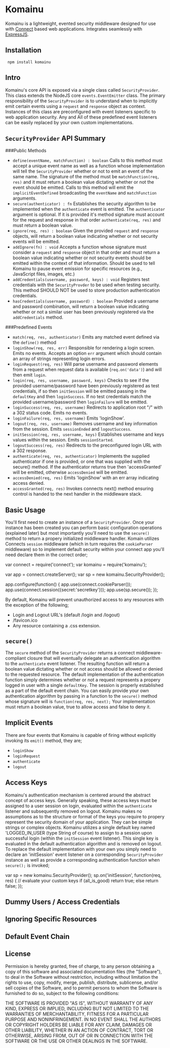 Komainu
=======
Komainu is a lightweight, evented security middleware designed for use with [Connect](https://github.com/senchalabs/connect) based web applications.  Integrates seamlessly with [ExpressJS](http://expressjs.com/).

Installation
---------------
     npm install komainu

Intro
------
Komainu's core API is exposed via a single class called `SecurityProvider`.  This class extends the NodeJS core `events.EventEmitter` class.  The primary responsibility of the `SecurityProvider` is to understand when to implicitly emit certain events using a `request` and `response` object as context.  Instances of this class are preconfigured with event listeners specific to web application security.  Any and All of these predefined event listeners can be easily replaced by your own custom implementations.

`SecurityProvider` API Summary
-----------

###Public Methods
* `define(eventName, matchFunction) : boolean`  Calls to this method must accept a unique event name as well as a function whose implementation will tell the `SecurityProvider` whether or not to emit an event of the same name.  The signature of the method must be `matchFunction(req, res)` and it must return a boolean value dictating whether or not the event should be emitted.  Calls to this method will emit the `implicitEventDefined` broadcasting the `eventName` and `matchFunction` arguments.
* `secure(authenticator) : fn`  Establishes the security algorithm to be implemented when the `authenticate` event is emitted.  The `authenticator` argument is optional.  If it is provided it's method signature must account for the request and response in that order `authenticate(req, res)` and must return a boolean value.
* `ignore(req, res) : boolean`  Given the provided `request` and `response` objects, will return a boolean value indicating whether or not security events will be emitted.
* `addIgnore(fn) : void`  Accepts a function whose signature must consider a `request` and `response` object in that order and must return a boolean value indicating whether or not security events should be emitted within the context of that information.  Should be used to tell Komainu to pause event emission for specific resources (e.g., JavaScript files, images, etc.)
* `addCredentials(username, password, keys) : void`   Registers test credentials with the `SecurityProvder` to be used when testing security.  This method SHOULD NOT be used to store production authentication credentials.
* `hasCredentials(username, password) : boolean`  Provided a username and password combination, will return a boolean value indicating whether or not a similar user has been previously registered via the `addCredentials` method.

###Predefined Events
* `match(req, res, authenticator)`  Emits any matched event defined via the `define()` method
* `loginShow(req, res, err)`  Responsible for rendering a login screen. Emits no events.  Accepts an option `err` argument which should contain an array of strings representing login errors.
* `loginRequest(req, res)`  Will parse username and password elements from a request when request data is available (`req.on('data')`) and will then emit `login`.
* `login(req, res, username, password, keys)`  Checks to see if the provided username/password have been previously registered as test credentials, if so then `initSession` will be emitted passing in the `defaultKey` and then `loginSuccess`.  If no test credentials match the provided username/password then `loginFailure` will be emitted.
* `loginSuccess(req, res, username)`  Redirects to application root "/" with a 302 status code.  Emits no events.
* `loginFailure(req, res, username)`  Emits 'loginShow'.
* `logout(req, res, username)`  Removes username and key information from the session.  Emits `sessionEnded` and `logoutSuccess`.
* `initSession(req, res, username, keys)`  Establishes username and keys values within the session.  Emits `sessionStarted`.
* `logoutSuccess(req, res)`  Redirects to the preconfigured login URL with a 302 response.
* `authenticate(req, res, authenticator)`  Implements the supplied authenticator if one is provided, or one that was supplied with the secure() method.  If the authenticator returns true then 'accessGranted' will be emitted, otherwise `accessDenied` will be emitted.
* `accessDenied(req, res)`  Emits 'loginShow' with an err array indicating access denied.
* `accessGranted(req, res)`  Invokes connects next() method ensuring control is handed to the next handler in the middleware stack.

Basic Usage
-----------
You'll first need to create an instance of a `SecurityProvider`.  Once your instance has been created you can perform basic configuration operations (explained later) but most importantly you'll need to use the `secure()` method to return a propery initialized middleware handler.  Komain utilizes Connects `session` middleware (which in turn requires the `cookieParser` middleware) so to implement default security within your connect app you'll need declare them in the correct order;

  var connect = require('connect');
  var komainu = require('komainu');

  var app = connect.createServer();
  var sp = new komainu.SecurityProvider();

  app.configure(function() {
    app.use(connect.cookieParser());
    app.use(connect.session({secret:'secretkey'}));
    app.use(sp.secure());
  });

By default, Komainu will prevent unauthorized access to any resources with the exception of the following;

* Login and Logout URL's (default /login and /logout)
* /favicon.ico
* Any resource containing a .css extension.

`secure()`
----------
The `secure` method of the `SecurityProvider` returns a connect middleware-compliant closure that will eventually delegate an authentication algorithm to the `authenticate` event listener.  The resulting function will return a boolean value dictating whether or not access should be allowed or denied to the requested resource.  The default implementation of the authentication function simply determines whether or not a request represents a propery logged in user with a single `defaultKey`.  The session is properly established as a part of the default event chain.  You can easily provide your own authentication algorithm by passing in a function to the `secure()` method whose signature will is `function(req, res, next);`  Your implementation must return a boolean value, true to allow access and false to deny it.

Implicit Events
---------------
There are four events that Komainu is capable of firing without explicitly invoking its `emit()` method, they are;

* `loginShow`
* `loginRequest`
* `authenticate`
* `logout`

Access Keys
-----------
Komainu's authentication mechanism is centered around the abstract concept of access keys.  Generally speaking, these access keys must be assigned to a user session on login, evaluated within the `authenticate` listener and subsequently removed on logout.  Komainu makes no assumptions as to the structure or format of the keys you require to propery represent the security domain of your application.  They can be simple strings or complex objects.  Komainu utilizes a single default key named 'LOGGED_IN_USER (type String of course) to assign to a session upon successful login (within the `initSession` event listener).  This single key is evaluated in the default authentication algorithm and is removed on logout.  To replace the default implementation with your own you simply need to declare an 'initSession' event listener on a corresponding `SecurityProvider` instance as well as provide a corresponding authentication function when `secure();` is invoked;

  var sp = new komainu.SecurityProvider();
  sp.on('initSession', function(req, res) {
    // evaluate your custom keys
    if (all_is_good)
      return true;
    else
      return false;
    });

Dummy Users / Access Credentials
--------------------------------

Ignoring Specific Resources
---------------------------

Default Event Chain
-------------------

License
-------
Permission is hereby granted, free of charge, to any person obtaining a copy
of this software and associated documentation files (the "Software"), to deal
in the Software without restriction, including without limitation the rights
to use, copy, modify, merge, publish, distribute, sublicense, and/or sell
copies of the Software, and to permit persons to whom the Software is
furnished to do so, subject to the following conditions:

THE SOFTWARE IS PROVIDED "AS IS", WITHOUT WARRANTY OF ANY KIND, EXPRESS OR
IMPLIED, INCLUDING BUT NOT LIMITED TO THE WARRANTIES OF MERCHANTABILITY,
FITNESS FOR A PARTICULAR PURPOSE AND NONINFRINGEMENT. IN NO EVENT SHALL THE
AUTHORS OR COPYRIGHT HOLDERS BE LIABLE FOR ANY CLAIM, DAMAGES OR OTHER
LIABILITY, WHETHER IN AN ACTION OF CONTRACT, TORT OR OTHERWISE, ARISING FROM,
OUT OF OR IN CONNECTION WITH THE SOFTWARE OR THE USE OR OTHER DEALINGS IN
THE SOFTWARE.
